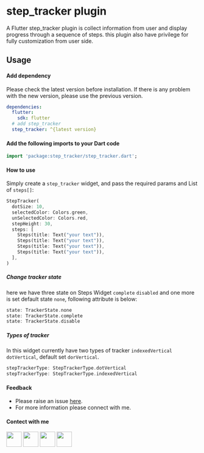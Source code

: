 # step_tracker plugin

A Flutter step_tracker plugin is collect information from user and display progress through a sequence of steps. this plugin also have privilege for fully customization from user side.

## Usage

#### Add dependency

Please check the latest version before installation. If there is any problem with the new version, please use the previous version.

```yaml
dependencies:
  flutter:
    sdk: flutter
  # add step_tracker
  step_tracker: ^{latest version}
```

#### Add the following imports to your Dart code

```dart
import 'package:step_tracker/step_tracker.dart';
```

#### How to use
Simply create a ```step_tracker``` widget, and pass the required params and List of ```steps[]```:

```dart
StepTracker(
  dotSize: 10,
  selectedColor: Colors.green,
  unSelectedColor: Colors.red,
  stepHeight: 30,
  steps: [
    Steps(title: Text("your text")),
    Steps(title: Text("your text")),
    Steps(title: Text("your text")),
    Steps(title: Text("your text")),
  ],
)
```

##### Change tracker state
here we have three state on Steps Widget ```complete``` ```disabled``` and one more is set default state ```none```, following attribute is below:

```dart
state: TrackerState.none
state: TrackerState.complete
state: TrackerState.disable
```

##### Types of tracker
In this widget currently have two types of tracker ```indexedVertical``` ```dotVertical```, default set ```dorVertical```.

```dart
stepTrackerType: StepTrackerType.dotVertical
stepTrackerType: StepTrackerType.indexedVertical
```

#### Feedback
* Please raise an issue <a href = "https://github.com/Roshannahak/step_tracker/issues">here</a>.
* For more information please connect with me.

#### Contect with me
<a href="https://github.com/Roshannahak"><img src= "https://img.icons8.com/ios-glyphs/344/github.png" width = "40px"/></a> <a href="https://www.linkedin.com/in/roshan-nahak-a15833193"><img src= "https://img.icons8.com/color/344/linkedin.png" width = "40px"/></a> <a href="mailto:roshannahakofficial@gmail.com"><img src= "https://img.icons8.com/color/344/gmail-new.png" width = "40px"/></a> <a href="https://www.facebook.com/roshan.nahak.16/"><img src= "https://img.icons8.com/color/344/facebook-new.png" width = "40px"/></a>

